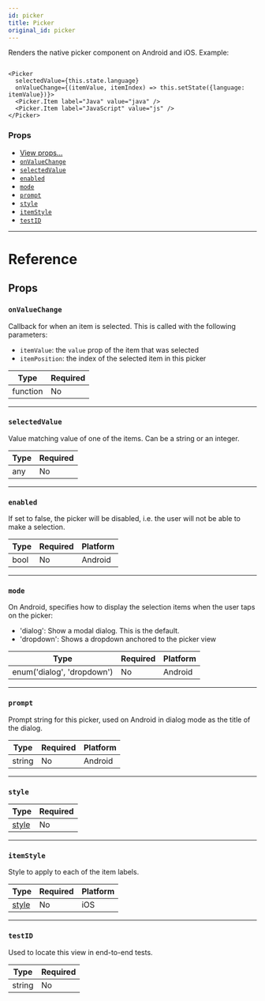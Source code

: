 ```yaml
---
id: picker
title: Picker
original_id: picker
---
```


Renders the native picker component on Android and iOS. Example:

```

<Picker
  selectedValue={this.state.language}
  onValueChange={(itemValue, itemIndex) => this.setState({language: itemValue})}>
  <Picker.Item label="Java" value="java" />
  <Picker.Item label="JavaScript" value="js" />
</Picker>

```

### Props

- [View props...](view.md#props)
- [`onValueChange`](picker.md#onvaluechange)
- [`selectedValue`](picker.md#selectedvalue)
- [`enabled`](picker.md#enabled)
- [`mode`](picker.md#mode)
- [`prompt`](picker.md#prompt)
- [`style`](picker.md#style)
- [`itemStyle`](picker.md#itemstyle)
- [`testID`](picker.md#testid)

---

# Reference

## Props

### `onValueChange`

Callback for when an item is selected. This is called with the following parameters:

- `itemValue`: the `value` prop of the item that was selected
- `itemPosition`: the index of the selected item in this picker

| Type     | Required |
| -------- | -------- |
| function | No       |

---

### `selectedValue`

Value matching value of one of the items. Can be a string or an integer.

| Type | Required |
| ---- | -------- |
| any  | No       |

---

### `enabled`

If set to false, the picker will be disabled, i.e. the user will not be able to make a selection.

| Type | Required | Platform |
| ---- | -------- | -------- |
| bool | No       | Android  |

---

### `mode`

On Android, specifies how to display the selection items when the user taps on the picker:

- 'dialog': Show a modal dialog. This is the default.
- 'dropdown': Shows a dropdown anchored to the picker view

| Type                       | Required | Platform |
| -------------------------- | -------- | -------- |
| enum('dialog', 'dropdown') | No       | Android  |

---

### `prompt`

Prompt string for this picker, used on Android in dialog mode as the title of the dialog.

| Type   | Required | Platform |
| ------ | -------- | -------- |
| string | No       | Android  |

---

### `style`

| Type                           | Required |
| ------------------------------ | -------- |
| [style](picker-style-props.md) | No       |

---

### `itemStyle`

Style to apply to each of the item labels.

| Type                         | Required | Platform |
| ---------------------------- | -------- | -------- |
| [style](text-style-props.md) | No       | iOS      |

---

### `testID`

Used to locate this view in end-to-end tests.

| Type   | Required |
| ------ | -------- |
| string | No       |
